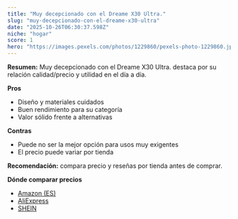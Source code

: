 ```yaml
---
title: "Muy decepcionado con el Dreame X30 Ultra."
slug: "muy-decepcionado-con-el-dreame-x30-ultra"
date: "2025-10-26T06:30:37.598Z"
niche: "hogar"
score: 1
hero: "https://images.pexels.com/photos/1229860/pexels-photo-1229860.jpeg?auto=compress&cs=tinysrgb&fit=crop&h=627&w=1200&auto=compress&cs=tinysrgb&w=1200&h=675&fit=crop"
---
```


**Resumen:** Muy decepcionado con el Dreame X30 Ultra. destaca por su relación calidad/precio y utilidad en el día a día.

**Pros**
- Diseño y materiales cuidados
- Buen rendimiento para su categoría
- Valor sólido frente a alternativas

**Contras**
- Puede no ser la mejor opción para usos muy exigentes
- El precio puede variar por tienda

**Recomendación:** compara precio y reseñas por tienda antes de comprar.

**Dónde comparar precios**
- [Amazon (ES)](https://www.amazon.es/s?k=Muy%20decepcionado%20con%20el%20Dreame%20X30%20Ultra.&tag=teknovashop25-21)
- [AliExpress](https://www.aliexpress.com/wholesale?SearchText=Muy%20decepcionado%20con%20el%20Dreame%20X30%20Ultra.)
- [SHEIN](https://www.shein.com/pdsearch/Muy%20decepcionado%20con%20el%20Dreame%20X30%20Ultra.)